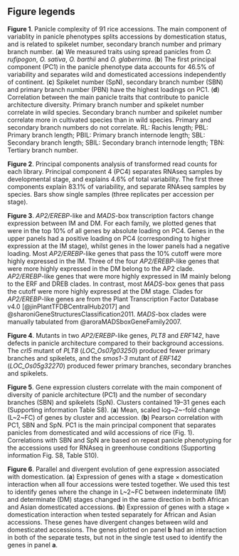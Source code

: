 ## Figure legends

**Figure 1**.
Panicle complexity of 91 rice accessions.
The main component of variablity in panicle phenotypes splits accessions by domestication status, and is related to spikelet number, secondary branch number and primary branch number.
(**a**) We measured traits using spread panicles from *O. rufipogon*, *O. sativa*, *O. barthii* and *O. glaberrima*.
(**b**) The first principal component (PC1) in the panicle phenotype data accounts for 46.5% of variability and separates wild and domesticated accessions independently of continent.
(**c**) Spikelet number (SpN), secondary branch number (SBN) and primary branch number (PBN) have the highest loadings on PC1.
(**d**) Correlation between the main panicle traits that contribute to panicle architecture diversity.
Primary branch number and spikelet number correlate in wild species.
Secondary branch number and spikelet number correlate more in cultivated species than in wild species.
Primary and secondary branch numbers do not correlate.
RL: Rachis length;
PBL: Primary branch length;
PBIL: Primary branch internode length;
SBL: Secondary branch length;
SBIL: Secondary branch internode length; 
TBN: Tertiary branch number.

**Figure 2**.
Principal components analysis of transformed read counts for each library.
Principal component 4 (PC4) separates RNAseq samples by developmental stage, and explains 4.6% of total variability.
The first three components explain 83.1% of variability, and separate RNAseq samples by species.
Bars show single samples (three replicates per accession per stage).

**Figure 3**.
*AP2/EREBP*-like and *MADS*-box transcription factors change expression between IM and DM.
For each family, we plotted genes that were in the top 10% of all genes by absolute loading on PC4.
Genes in the upper panels had a positive loading on PC4 (corresponding to higher expression at the IM stage), whilst genes in the lower panels had a negative loading.
Most *AP2/EREBP*-like genes that pass the 10% cutoff were more highly expressed in the IM.
Three of the four *AP2/EREBP*-like genes that were more highly expressed in the DM belong to the AP2 clade.
*AP2/EREBP*-like genes that were more highly expressed in IM mainly belong to the ERF and DREB clades.
In contrast, most *MADS*-box genes that pass the cutoff were more highly expressed at the DM stage.
Clades for *AP2/EREBP*-like genes are from the Plant Transcription Factor Database v4.0 [@jinPlantTFDBCentralHub2017] and @sharoniGeneStructuresClassification2011.
*MADS*-box clades were manually tabulated from @aroraMADSboxGeneFamily2007.

**Figure 4**.
Mutants in two *AP2/EREBP*-like genes, *PLT8* and *ERF142*, have defects in panicle architecture compared to their background accessions.
The *crl5* mutant of *PLT8* (*LOC_Os07g03250*) produced fewer primary branches and spikelets, and the *smos1-3* mutant of *ERF142* (*LOC_Os05g32270*) produced fewer primary branches, secondary branches and spikelets.

**Figure 5**.
Gene expression clusters correlate with the main component of diversity of panicle architecture (PC1) and the number of secondary branches (SBN) and spikelets (SpN).
Clusters contained 19–31 genes each (Supporting information Table S8).
(**a**) Mean, scaled log~2~-fold change (L~2~FC) of genes by cluster and accession.
(**b**) Pearson correlation with PC1, SBN and SpN.
PC1 is the main principal component that separates panicles from domesticated and wild accessions of rice (Fig. 1).
Correlations with SBN and SpN are based on repeat panicle phenotyping for the accessions used for RNAseq in greenhouse conditions (Supporting information Fig. S8, Table S10).

**Figure 6**.
Parallel and divergent evolution of gene expression associated with domestication.
(**a**) Expression of genes with a stage × domestication interaction when all four accessions were tested together.
We used this test to identify genes where the change in L~2~FC between indeterminate (IM) and determinate (DM) stages changed in the same direction in both African and Asian domesticated accessions.
(**b**) Expression of genes with a stage × domestication interaction when tested separately for African and Asian accessions.
These genes have divergent changes between wild and domesticated accessions.
The genes plotted on panel **b** had an interaction in both of the separate tests, but not in the single test used to identify the genes in panel **a**.
